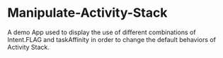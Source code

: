 Manipulate-Activity-Stack
=========================
A demo App used to display the use of different combinations of Intent.FLAG and taskAffinity
in order to change the default behaviors of Activity Stack.
